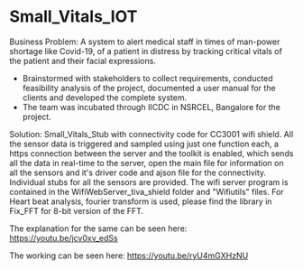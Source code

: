 # Small_Vitals_IOT
Business Problem:
A system to alert medical staff in times of man-power shortage like Covid-19, of a patient in distress by tracking critical vitals of the patient and their facial expressions.
- Brainstormed with stakeholders to collect requirements, conducted feasibility analysis of the project, documented a user manual for the clients and developed the complete system.
- The team was incubated through IICDC in NSRCEL, Bangalore for the project. 

Solution:
Small_Vitals_Stub with connectivity code for CC3001 wifi shield. 
All the sensor data is triggered and sampled using just one function each, a https connection between the server and the toolkit is enabled, 
which sends all the data in real-time to the server, open the main file for information on all the sensors and it's driver code and ajson file for the connectivity.
Individual stubs for all the sensors are provided.
The wifi server program is contained in the WifiWebServer_tiva_shield folder and "Wifiutils" files.
For Heart beat analysis, fourier transform is used, please find the library in Fix_FFT for 8-bit version of the FFT. 

The explanation for the same can be seen here:
https://youtu.be/jcv0xv_edSs

The working can be seen here:
https://youtu.be/ryU4mGXHzNU
